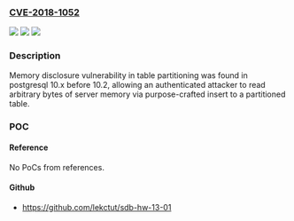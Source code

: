 ### [CVE-2018-1052](https://cve.mitre.org/cgi-bin/cvename.cgi?name=CVE-2018-1052)
![](https://img.shields.io/static/v1?label=Product&message=postgresql&color=blue)
![](https://img.shields.io/static/v1?label=Version&message=10.x%20before%2010.2%20&color=brightgreen)
![](https://img.shields.io/static/v1?label=Vulnerability&message=CWE-200&color=brightgreen)

### Description

Memory disclosure vulnerability in table partitioning was found in postgresql 10.x before 10.2, allowing an authenticated attacker to read arbitrary bytes of server memory via purpose-crafted insert to a partitioned table.

### POC

#### Reference
No PoCs from references.

#### Github
- https://github.com/lekctut/sdb-hw-13-01


